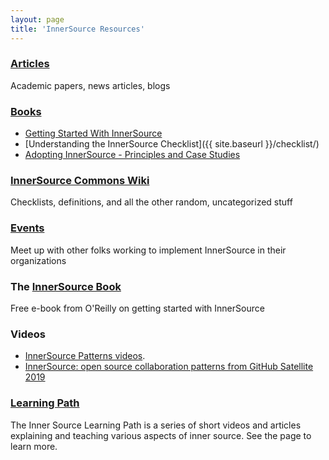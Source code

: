 ```yaml
---
layout: page
title: 'InnerSource Resources'
---
```


### [Articles](articles/)

Academic papers, news articles, blogs

### [Books](books/)

  * [Getting Started With InnerSource](http://www.oreilly.com/programming/free/getting-started-with-innersource.csp)
  * [Understanding the InnerSource Checklist]({{ site.baseurl }}/checklist/)
  * [Adopting InnerSource - Principles and Case Studies](books/adoptinginnersource)

### [InnerSource Commons Wiki](https://github.com/InnerSourceCommons/innersourcecommons.org/wiki)

Checklists, definitions, and all the other random, uncategorized stuff

### [Events](/events/)

Meet up with other folks working to implement InnerSource in their organizations

### The [InnerSource Book](http://www.oreilly.com/programming/free/getting-started-with-innersource.csp)

Free e-book from O'Reilly on getting started with InnerSource

### Videos

  * [InnerSource Patterns videos](http://bit.ly/innersource_patterns_videos).
  * [InnerSource: open source collaboration patterns from GitHub Satellite 2019](https://www.youtube.com/watch?v=16gRNL8kCwA)

### [Learning Path](learningpath/)

The Inner Source Learning Path is a series of short videos and articles explaining and teaching various aspects of inner source. See the page to learn more.

